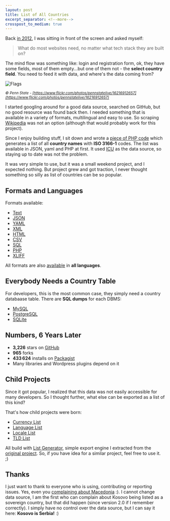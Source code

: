 ```yaml
---
layout: post
title: List of All Countries
excerpt_separator: <!--more-->
crosspost_to_medium: true
---
```


Back [in 2012](https://github.com/umpirsky/country-list/commit/50807f21ab61a31510b8ba20c0908b11201d7576), I was sitting in front of the screen and asked myself:

> What do most websites need, no matter what tech stack they are built on?

The mind flow was something like: login and registration form, ok, they have some fields, most of them empty...but one of them not - the **select country field**. You need to feed it with data, and where's the data coming from?

![Flags]({{site.baseurl}}/images/posts/2018-02-24-list-of-all-countries/flags.jpg)
<!--more-->
<em><small> &copy; Penn State - [https://www.flickr.com/photos/pennstatelive/16216912657](https://www.flickr.com/photos/pennstatelive/16216912657)</small></em>

I started googling around for a good data source, searched on GitHub, but no good resource was found back then. I needed something that is available in a variety of formats, multilingual and easy to use. So scraping [Wikipedia](https://en.wikipedia.org/wiki/List_of_sovereign_states) was not an option (although that would probably work for this project).

Since I enjoy building stuff, I sit down and wrote a [piece of PHP code](https://github.com/umpirsky/country-list) which generates a list of all **country names** with **ISO 3166-1** codes. The list was available in JSON, yaml and PHP at first. It used [ICU](http://site.icu-project.org/) as the data source, so staying up to date was not the problem.

It was very simple to use, but it was a small weekend project, and I expected nothing. But project grew and got traction, I never thought something so silly as list of countries can be so popular.

## Formats and Languages

Formats available:

* [Text](https://github.com/umpirsky/country-list/blob/master/data/en/country.txt)
* [JSON](https://github.com/umpirsky/country-list/blob/master/data/en/country.json)
* [YAML](https://github.com/umpirsky/country-list/blob/master/data/en/country.yaml)
* [XML](https://github.com/umpirsky/country-list/blob/master/data/en/country.xml)
* [HTML](https://github.com/umpirsky/country-list/blob/master/data/en/country.html)
* [CSV](https://github.com/umpirsky/country-list/blob/master/data/en/country.csv)
* [SQL](https://github.com/umpirsky/country-list/blob/master/data/en/country.mysql.sql)
* [PHP](https://github.com/umpirsky/country-list/blob/master/data/en/country.php)
* [XLIFF](https://github.com/umpirsky/country-list/blob/master/data/en/country.xliff)

All formats are also [available](https://github.com/umpirsky/country-list/tree/master/data) in **all languages**.

## Everybody Needs a Country Table

For developers, this is the most common case, they simply need a country databaase table. There are **SQL dumps** for each DBMS:

* [MySQL](https://github.com/umpirsky/country-list/blob/master/data/en/country.mysql.sql)
* [PostgreSQL](https://github.com/umpirsky/country-list/blob/master/data/en/country.postgresql.sql)
* [SQLite](https://github.com/umpirsky/country-list/blob/master/data/en/country.sqlite.sql)

## Numbers, 6 Years Later

* **3,226** stars on [GitHub](https://github.com/umpirsky/country-list)
* **965** forks
* **433 624** installs on [Packagist](https://packagist.org/packages/umpirsky/country-list)
* Many libraries and Wordpress plugins depend on it

## Child Projects

Since it got popular, I realized that this data was not easily accessible for many developers. So I thought further, what else can be exported as a list of this kind?

That's how child projects were born:

* [Currency List](https://github.com/umpirsky/currency-list)
* [Language List](https://github.com/umpirsky/language-list)
* [Locale List](https://github.com/umpirsky/locale-list)
* [TLD List](https://github.com/umpirsky/tld-list)

All build with [List Generator](https://github.com/umpirsky/list-generator), simple export engine I extracted from the [original project](https://github.com/umpirsky/country-list). So, if you have idea for a similar project, feel free to use it. ;)

## Thanks

I just want to thank to everyone who is using, contributing or reporting issues. Yes, even you [complaining about Macedonia](https://github.com/umpirsky/country-list/issues/9) :). I cannot change data source, I am the first who can complain about Kosovo being listed as a sovereign country, but that did happen (since version 2.0 if I remember correctly). I simply have no control over the data source, but I can say it here: **Kosovo is Serbia!** :)
